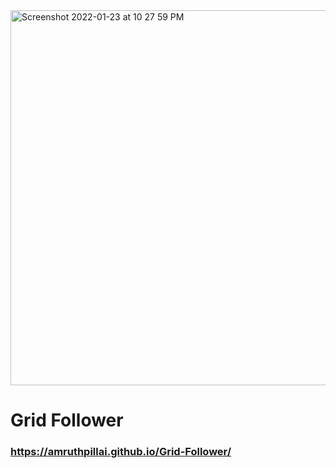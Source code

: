 <img width="600" alt="Screenshot 2022-01-23 at 10 27 59 PM" src="https://user-images.githubusercontent.com/1134738/150698661-0938e684-8360-4ad7-bf0e-1b94783e8cff.png">

# Grid Follower

### https://amruthpillai.github.io/Grid-Follower/
